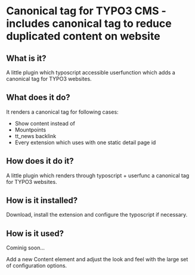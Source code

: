 Canonical tag for TYPO3 CMS - includes canonical tag to reduce duplicated content on website
=================================================================================================

## What is it?

A little plugin which typoscript accessible userfunction which adds a canonical tag for TYPO3 websites.

## What does it do?

It renders a canonical tag for following cases:
* Show content instead of
* Mountpoints
* tt_news backlink
* Every extension which uses with one static detail page id

## How does it do it?

A little plugin which renders through typoscript + userfunc a canonical tag for TYPO3 websites.

## How is it installed?

Download, install the extension and configure the typoscript if necessary.

## How is it used?

Cominig soon...

Add a new Content element and adjust the look and feel with the large set of configuration options.



